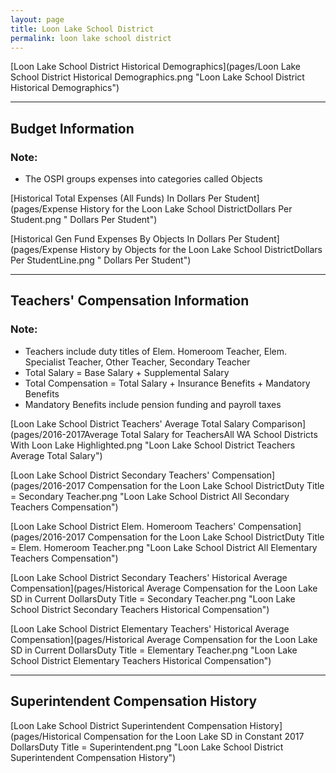 ```yaml
---
layout: page
title: Loon Lake School District
permalink: loon lake school district
---
```



[Loon Lake School District Historical Demographics](pages/Loon Lake School District Historical Demographics.png "Loon Lake School District Historical Demographics")

___

## Budget Information
### Note:
- The OSPI groups expenses into categories called Objects

[Historical Total Expenses (All Funds) In Dollars Per Student](pages/Expense History for the Loon Lake School DistrictDollars Per Student.png " Dollars Per Student")

[Historical Gen Fund Expenses By Objects In Dollars Per Student](pages/Expense History by Objects for the Loon Lake School DistrictDollars Per StudentLine.png " Dollars Per Student")


___

## Teachers' Compensation Information
### Note:
- Teachers include duty titles of Elem. Homeroom Teacher, Elem. Specialist Teacher, Other Teacher, Secondary Teacher
- Total Salary = Base Salary + Supplemental Salary
- Total Compensation = Total Salary + Insurance Benefits + Mandatory Benefits
- Mandatory Benefits include pension funding and payroll taxes

[Loon Lake School District Teachers' Average Total Salary Comparison](pages/2016-2017Average Total Salary for TeachersAll WA School Districts With Loon Lake Highlighted.png "Loon Lake School District Teachers Average Total Salary")

[Loon Lake School District Secondary Teachers' Compensation](pages/2016-2017 Compensation for the Loon Lake School DistrictDuty Title = Secondary Teacher.png "Loon Lake School District All Secondary Teachers Compensation")

[Loon Lake School District Elem. Homeroom Teachers' Compensation](pages/2016-2017 Compensation for the Loon Lake School DistrictDuty Title = Elem. Homeroom Teacher.png "Loon Lake School District All Elementary Teachers Compensation")

[Loon Lake School District Secondary Teachers' Historical Average Compensation](pages/Historical Average Compensation for the Loon Lake SD in Current DollarsDuty Title = Secondary Teacher.png "Loon Lake School District Secondary Teachers Historical Compensation")

[Loon Lake School District Elementary Teachers' Historical Average Compensation](pages/Historical Average Compensation for the Loon Lake SD in Current DollarsDuty Title = Elementary Teacher.png "Loon Lake School District Elementary Teachers Historical Compensation")


___

## Superintendent Compensation History

[Loon Lake School District Superintendent Compensation History](pages/Historical Compensation for the Loon Lake SD in Constant 2017 DollarsDuty Title = Superintendent.png "Loon Lake School District Superintendent Compensation History")

